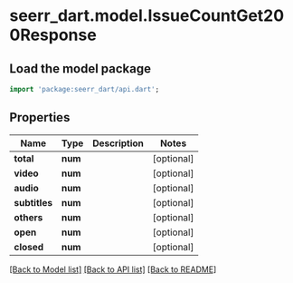 # seerr_dart.model.IssueCountGet200Response

## Load the model package
```dart
import 'package:seerr_dart/api.dart';
```

## Properties
Name | Type | Description | Notes
------------ | ------------- | ------------- | -------------
**total** | **num** |  | [optional] 
**video** | **num** |  | [optional] 
**audio** | **num** |  | [optional] 
**subtitles** | **num** |  | [optional] 
**others** | **num** |  | [optional] 
**open** | **num** |  | [optional] 
**closed** | **num** |  | [optional] 

[[Back to Model list]](../README.md#documentation-for-models) [[Back to API list]](../README.md#documentation-for-api-endpoints) [[Back to README]](../README.md)


